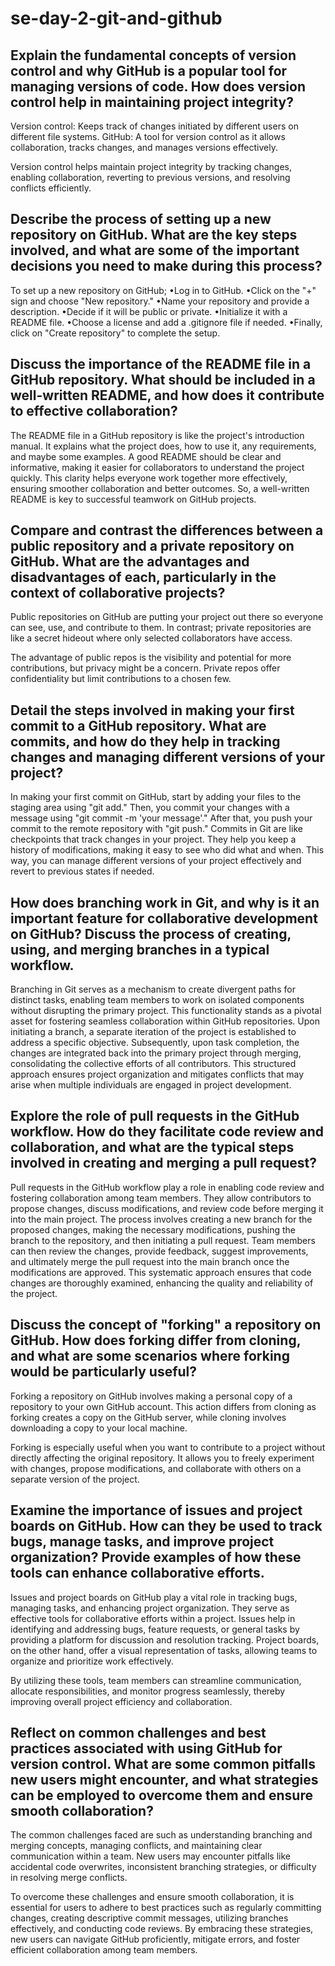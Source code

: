 # se-day-2-git-and-github
## Explain the fundamental concepts of version control and why GitHub is a popular tool for managing versions of code. How does version control help in maintaining project integrity?

Version control: Keeps track of changes initiated by different users on different file systems. 
GitHub: A tool for version control as it allows collaboration, tracks changes, and manages versions effectively.

Version control helps maintain project integrity by tracking changes, enabling collaboration, reverting to previous versions, and resolving conflicts efficiently.

## Describe the process of setting up a new repository on GitHub. What are the key steps involved, and what are some of the important decisions you need to make during this process?

To set up a new repository on GitHub;
•Log in to GitHub.
•Click on the "+" sign and choose "New repository."
•Name your repository and provide a description.
•Decide if it will be public or private.
•Initialize it with a README file.
•Choose a license and add a .gitignore file if needed.
•Finally, click on "Create repository" to complete the setup.

## Discuss the importance of the README file in a GitHub repository. What should be included in a well-written README, and how does it contribute to effective collaboration?

The README file in a GitHub repository is like the project's introduction manual. It explains what the project does, how to use it, any requirements, and maybe some examples.
A good README should be clear and informative, making it easier for collaborators to understand the project quickly. This clarity helps everyone work together more effectively, ensuring smoother collaboration and better outcomes. 
So, a well-written README is key to successful teamwork on GitHub projects.

## Compare and contrast the differences between a public repository and a private repository on GitHub. What are the advantages and disadvantages of each, particularly in the context of collaborative projects?

Public repositories on GitHub are putting your project out there so everyone can see, use, and contribute to them. 
In contrast;
private repositories are like a secret hideout where only selected collaborators have access. 

The advantage of public repos is the visibility and potential for more contributions, but privacy might be a concern. Private repos offer confidentiality but limit contributions to a chosen few. 

## Detail the steps involved in making your first commit to a GitHub repository. What are commits, and how do they help in tracking changes and managing different versions of your project?

In making your first commit on GitHub, start by adding your files to the staging area using "git add." 
Then, you commit your changes with a message using "git commit -m 'your message'." 
After that, you push your commit to the remote repository with "git push." Commits in Git are like checkpoints that track changes in your project. They help you keep a history of modifications, making it easy to see who did what and when. 
This way, you can manage different versions of your project effectively and revert to previous states if needed.

## How does branching work in Git, and why is it an important feature for collaborative development on GitHub? Discuss the process of creating, using, and merging branches in a typical workflow.

Branching in Git serves as a mechanism to create divergent paths for distinct tasks, enabling team members to work on isolated components without disrupting the primary project. 
This functionality stands as a pivotal asset for fostering seamless collaboration within GitHub repositories. 
Upon initiating a branch, a separate iteration of the project is established to address a specific objective. 
Subsequently, upon task completion, the changes are integrated back into the primary project through merging, consolidating the collective efforts of all contributors. 
This structured approach ensures project organization and mitigates conflicts that may arise when multiple individuals are engaged in project development.

## Explore the role of pull requests in the GitHub workflow. How do they facilitate code review and collaboration, and what are the typical steps involved in creating and merging a pull request?

Pull requests in the GitHub workflow play a role in enabling code review and fostering collaboration among team members. They allow contributors to propose changes, discuss modifications, and review code before merging it into the main project. 
The process involves creating a new branch for the proposed changes, making the necessary modifications, pushing the branch to the repository, and then initiating a pull request. Team members can then review the changes, provide feedback, suggest improvements, and ultimately merge the pull request into the main branch once the modifications are approved. 
This systematic approach ensures that code changes are thoroughly examined, enhancing the quality and reliability of the project.

## Discuss the concept of "forking" a repository on GitHub. How does forking differ from cloning, and what are some scenarios where forking would be particularly useful?

Forking a repository on GitHub involves making a personal copy of a repository to your own GitHub account. 
This action differs from cloning as forking creates a copy on the GitHub server, 
while 
cloning involves downloading a copy to your local machine. 

Forking is especially useful when you want to contribute to a project without directly affecting the original repository. It allows you to freely experiment with changes, propose modifications, and collaborate with others on a separate version of the project.

## Examine the importance of issues and project boards on GitHub. How can they be used to track bugs, manage tasks, and improve project organization? Provide examples of how these tools can enhance collaborative efforts.

Issues and project boards on GitHub play a vital role in tracking bugs, managing tasks, and enhancing project organization. They serve as effective tools for collaborative efforts within a project. Issues help in identifying and addressing bugs, feature requests, or general tasks by providing a platform for discussion and resolution tracking. Project boards, on the other hand, offer a visual representation of tasks, allowing teams to organize and prioritize work effectively. 

By utilizing these tools, team members can streamline communication, allocate responsibilities, and monitor progress seamlessly, thereby improving overall project efficiency and collaboration.

## Reflect on common challenges and best practices associated with using GitHub for version control. What are some common pitfalls new users might encounter, and what strategies can be employed to overcome them and ensure smooth collaboration?

The common challenges faced are such as understanding branching and merging concepts, managing conflicts, and maintaining clear communication within a team. New users may encounter pitfalls like accidental code overwrites, inconsistent branching strategies, or difficulty in resolving merge conflicts. 

To overcome these challenges and ensure smooth collaboration, it is essential for users to adhere to best practices such as regularly committing changes, creating descriptive commit messages, utilizing branches effectively, and conducting code reviews. By embracing these strategies, new users can navigate GitHub proficiently, mitigate errors, and foster efficient collaboration among team members.
